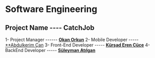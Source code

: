 # Software Engineering

## Project Name ---- CatchJob

 1- Project Manager ------ [**Okan Orkun**](/CV/Okan_Orkun.pdf)
 2- Mobile Developer ----- [**Abdulkerim Çan](/CV/Abdulkerim_Çan.pdf)
 3- Front-End Developer ----- [**Kürşad Eren Cüce**](/CV/Kürşad_Eren_Cüce.pdf)
 4- BackEnd Developer ----- [**Süleyman Atılgan**](/CV/Süleyman_.pdf)
